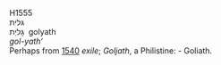 H1555  
גּלית  
גָּליַת ‎ golyath  
*gol-yath‘*  
Perhaps from [1540](h1540) *exile*; *Goljath*, a Philistine: -
Goliath.  
